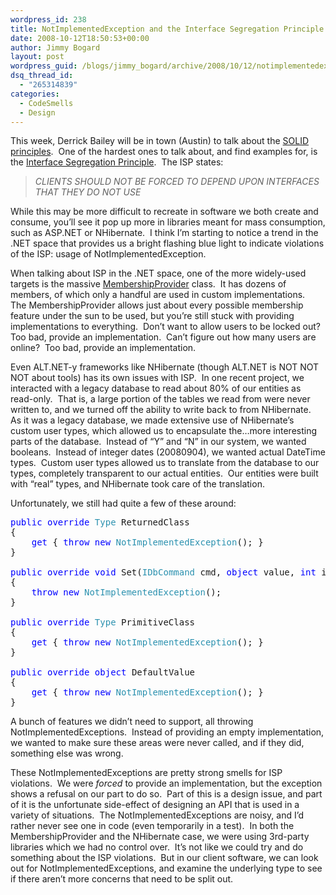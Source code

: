 ```yaml
---
wordpress_id: 238
title: NotImplementedException and the Interface Segregation Principle
date: 2008-10-12T18:50:53+00:00
author: Jimmy Bogard
layout: post
wordpress_guid: /blogs/jimmy_bogard/archive/2008/10/12/notimplementedexception-and-the-interface-segregation-principle.aspx
dsq_thread_id:
  - "265314839"
categories:
  - CodeSmells
  - Design
---
```

This week, Derrick Bailey will be in town (Austin) to talk about the [SOLID principles](http://www.lostechies.com/blogs/chad_myers/archive/2008/03/07/pablo-s-topic-of-the-month-march-solid-principles.aspx).&#160; One of the hardest ones to talk about, and find examples for, is the [Interface Segregation Principle](http://www.lostechies.com/blogs/rhouston/archive/2008/03/14/ptom-the-interface-segregation-principle.aspx).&#160; The ISP states:

> _CLIENTS SHOULD NOT BE FORCED TO DEPEND UPON INTERFACES THAT THEY DO NOT USE_

While this may be more difficult to recreate in software we both create and consume, you’ll see it pop up more in libraries meant for mass consumption, such as ASP.NET or NHibernate.&#160; I think I’m starting to notice a trend in the .NET space that provides us a bright flashing blue light to indicate violations of the ISP: usage of NotImplementedException.

When talking about ISP in the .NET space, one of the more widely-used targets is the massive [MembershipProvider](http://msdn.microsoft.com/en-us/library/system.web.security.membershipprovider.aspx) class.&#160; It has dozens of members, of which only a handful are used in custom implementations.&#160; The MembershipProvider allows just about every possible membership feature under the sun to be used, but you’re still stuck with providing implementations to everything.&#160; Don’t want to allow users to be locked out?&#160; Too bad, provide an implementation.&#160; Can’t figure out how many users are online?&#160; Too bad, provide an implementation.

Even ALT.NET-y frameworks like NHibernate (though ALT.NET is NOT NOT NOT about tools) has its own issues with ISP.&#160; In one recent project, we interacted with a legacy database to read about 80% of our entities as read-only.&#160; That is, a large portion of the tables we read from were never written to, and we turned off the ability to write back to from NHibernate.&#160; As it was a legacy database, we made extensive use of NHibernate’s custom user types, which allowed us to encapsulate the&#8230;more interesting parts of the database.&#160; Instead of “Y” and “N” in our system, we wanted booleans.&#160; Instead of integer dates (20080904), we wanted actual DateTime types.&#160; Custom user types allowed us to translate from the database to our types, completely transparent to our actual entities.&#160; Our entities were built with “real” types, and NHibernate took care of the translation.

Unfortunately, we still had quite a few of these around:

<pre><span style="color: blue">public override </span><span style="color: #2b91af">Type </span>ReturnedClass
{
    <span style="color: blue">get </span>{ <span style="color: blue">throw new </span><span style="color: #2b91af">NotImplementedException</span>(); }
}

<span style="color: blue">public override void </span>Set(<span style="color: #2b91af">IDbCommand </span>cmd, <span style="color: blue">object </span>value, <span style="color: blue">int </span>index)
{
    <span style="color: blue">throw new </span><span style="color: #2b91af">NotImplementedException</span>();
}

<span style="color: blue">public override </span><span style="color: #2b91af">Type </span>PrimitiveClass
{
    <span style="color: blue">get </span>{ <span style="color: blue">throw new </span><span style="color: #2b91af">NotImplementedException</span>(); }
}

<span style="color: blue">public override object </span>DefaultValue
{
    <span style="color: blue">get </span>{ <span style="color: blue">throw new </span><span style="color: #2b91af">NotImplementedException</span>(); }
}</pre>

[](http://11011.net/software/vspaste)

A bunch of features we didn’t need to support, all throwing NotImplementedExceptions.&#160; Instead of providing an empty implementation, we wanted to make sure these areas were never called, and if they did, something else was wrong.

These NotImplementedExceptions are pretty strong smells for ISP violations.&#160; We were _forced_ to provide an implementation, but the exception shows a refusal on our part to do so.&#160; Part of this is a design issue, and part of it is the unfortunate side-effect of designing an API that is used in a variety of situations.&#160; The NotImplementedExceptions are noisy, and I’d rather never see one in code (even temporarily in a test).&#160; In both the MembershipProvider and the NHibernate case, we were using 3rd-party libraries which we had no control over.&#160; It’s not like we could try and do something about the ISP violations.&#160; But in our client software, we can look out for NotImplementedExceptions, and examine the underlying type to see if there aren’t more concerns that need to be split out.